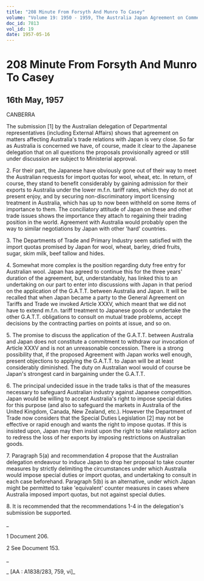 ```yaml
---
title: "208 Minute From Forsyth And Munro To Casey"
volume: "Volume 19: 1950 - 1959, The Australia Japan Agreement on Commerce"
doc_id: 7813
vol_id: 19
date: 1957-05-16
---
```


# 208 Minute From Forsyth And Munro To Casey

## 16th May, 1957

CANBERRA

The submission [1] by the Australian delegation of Departmental representatives (including External Affairs) shows that agreement on matters affecting Australia's trade relations with Japan is very close. So far as Australia is concerned we have, of course, made it clear to the Japanese delegation that on all questions the proposals provisionally agreed or still under discussion are subject to Ministerial approval.

2\. For their part, the Japanese have obviously gone out of their way to meet the Australian requests for import quotas for wool, wheat, etc. In return, of course, they stand to benefit considerably by gaining admission for their exports to Australia under the lower m.f.n. tariff rates, which they do not at present enjoy, and by securing non-discriminatory import licensing treatment in Australia, which has up to now been withheld on some items of importance to them. The conciliatory attitude of Japan on these and other trade issues shows the importance they attach to regaining their trading position in the world. Agreement with Australia would probably open the way to similar negotiations by Japan with other 'hard' countries.

3\. The Departments of Trade and Primary Industry seem satisfied with the import quotas promised by Japan for wool, wheat, barley, dried fruits, sugar, skim milk, beef tallow and hides.

4\. Somewhat more complex is the position regarding duty free entry for Australian wool. Japan has agreed to continue this for the three years' duration of the agreement, but, understandably, has linked this to an undertaking on our part to enter into discussions with Japan in that period on the application of the G.A.T.T. between Australia and Japan. It will be recalled that when Japan became a party to the General Agreement on Tariffs and Trade we invoked Article XXXV, which meant that we did not have to extend m.f.n. tariff treatment to Japanese goods or undertake the other G.A.T.T. obligations to consult on mutual trade problems, accept decisions by the contracting parties on points at issue, and so on.

5\. The promise to discuss the application of the G.A.T.T. between Australia and Japan does not constitute a commitment to withdraw our invocation of Article XXXV and is not an unreasonable concession. There is a strong possibility that, if the proposed Agreement with Japan works well enough, present objections to applying the G.A.T.T. to Japan will be at least considerably diminished. The duty on Australian wool would of course be Japan's strongest card in bargaining under the G.A.T.T.

6\. The principal undecided issue in the trade talks is that of the measures necessary to safeguard Australian industry against Japanese competition. Japan would be willing to accept Australia's right to impose special duties for this purpose (and also to safeguard the markets in Australia of the United Kingdom, Canada, New Zealand, etc.). However the Department of Trade now considers that the Special Duties Legislation [2] may not be effective or rapid enough and wants the right to impose quotas. If this is insisted upon, Japan may then insist upon the right to take retaliatory action to redress the loss of her exports by imposing restrictions on Australian goods.

7\. Paragraph 5(a) and recommendation 4 propose that the Australian delegation endeavour to induce Japan to drop her proposal to take counter measures by strictly delimiting the circumstances under which Australia would impose special duties or import quotas, and undertaking to consult in each case beforehand. Paragraph 5(b) is an alternative, under which Japan might be permitted to take 'equivalent' counter measures in cases where Australia imposed import quotas, but not against special duties.

8\. It is recommended that the recommendations 1-4 in the delegation's submission be supported.

_

1 Document 206.

2 See Document 153.

_

_ [AA : A1838/283, 759, vi]_
